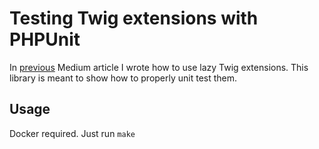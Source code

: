 Testing Twig extensions with PHPUnit
====================================

In [previous](https://medium.com/@dotcom.software/reduce-symfony-response-time-with-lazy-twig-extensions-5b44647a4462)
Medium article I wrote how to use lazy Twig extensions. This library is meant to show how to properly unit test them.

## Usage

Docker required. Just run `make`
